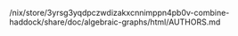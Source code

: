 /nix/store/3yrsg3yqdpczwdizakxcnnimppn4pb0v-combine-haddock/share/doc/algebraic-graphs/html/AUTHORS.md